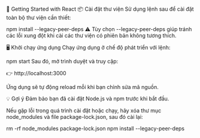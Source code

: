 🚀 Getting Started with React 📦 Cài đặt thư viện Sử dụng lệnh sau để cài đặt toàn bộ thư viện cần thiết:

npm install --legacy-peer-deps ⚠️ Tùy chọn --legacy-peer-deps giúp tránh các lỗi xung đột khi cài các thư viện có phiên bản không tương thích.

🖥️ Khởi chạy ứng dụng Chạy ứng dụng ở chế độ phát triển với lệnh:

npm start Sau đó, mở trình duyệt và truy cập:

👉 http://localhost:3000

Ứng dụng sẽ tự động reload mỗi khi bạn chỉnh sửa mã nguồn.

💡 Gợi ý Đảm bảo bạn đã cài đặt Node.js và npm trước khi bắt đầu.

Nếu gặp lỗi trong quá trình cài đặt hoặc chạy, hãy xóa thư mục node_modules và file package-lock.json, sau đó cài lại:

rm -rf node_modules package-lock.json npm install --legacy-peer-deps
